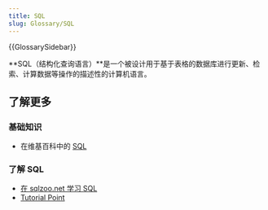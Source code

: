```yaml
---
title: SQL
slug: Glossary/SQL
---
```


{{GlossarySidebar}}

**SQL（结构化查询语言）**是一个被设计用于基于表格的数据库进行更新、检索、计算数据等操作的描述性的计算机语言。

## 了解更多

### 基础知识

- 在维基百科中的 [SQL](https://zh.wikipedia.org/wiki/SQL)

### 了解 SQL

- [在 sqlzoo.net 学习 SQL](https://sqlzoo.net/wiki/SQL_Tutorial)
- [Tutorial Point](https://www.tutorialspoint.com/sql/)
